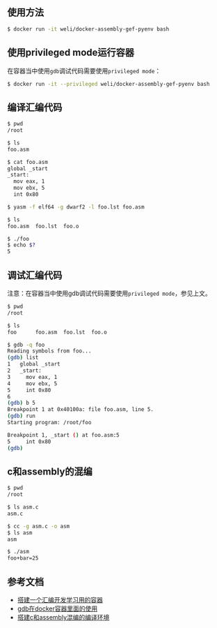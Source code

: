 

## 使用方法

```bash
$ docker run -it weli/docker-assembly-gef-pyenv bash
```

## 使用privileged mode运行容器

在容器当中使用`gdb`调试代码需要使用`privileged mode`：

```bash
$ docker run -it --privileged weli/docker-assembly-gef-pyenv bash
```

## 编译汇编代码

```bash
$ pwd
/root
```

```bash
$ ls
foo.asm
```

``` bash
$ cat foo.asm
global _start
_start:
  mov eax, 1
  mov ebx, 5
  int 0x80
```

```bash
$ yasm -f elf64 -g dwarf2 -l foo.lst foo.asm
```

```bash
$ ls
foo.asm  foo.lst  foo.o
```

```bash
$ ./foo
$ echo $?
5
```

## 调试汇编代码

注意：在容器当中使用gdb调试代码需要使用`privileged mode`，参见上文。



```bash
$ pwd
/root
```

```bash
$ ls
foo      foo.asm  foo.lst  foo.o
```

```bash
$ gdb -q foo
Reading symbols from foo...
(gdb) list
1	global _start
2	_start:
3	  mov eax, 1
4	  mov ebx, 5
5	  int 0x80
6
(gdb) b 5
Breakpoint 1 at 0x40100a: file foo.asm, line 5.
(gdb) run
Starting program: /root/foo

Breakpoint 1, _start () at foo.asm:5
5	  int 0x80
(gdb)
```

## c和assembly的混编

```bash
$ pwd
/root
```

```bash
$ ls asm.c
asm.c
```

```bash
$ cc -g asm.c -o asm
$ ls asm
asm
```

```bash
$ ./asm
foo+bar=25
```

## 参考文档


- [搭建一个汇编开发学习用的容器](http://weinan.io/2019/05/08/asm.html)
- [gdb在docker容器里面的使用](http://weinan.io/2019/05/04/asm.html)
- [搭建c和assembly混编的编译环境](http://weinan.io/2019/03/30/c.html)
